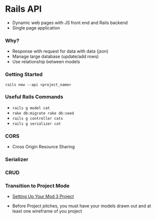 # Rails API
- Dynamic web pages with JS front end and Rails backend
- Single page application

### Why?
- Response with request for data with data (json)
- Manage large database (update/add rows)
- Use relationship between models

### Getting Started
`rails new --api <project_name>`

### Useful Rails Commands
- `rails g model cat`
- `rake db:migrate rake db:seed`
- `rails g controller cats`
- `rails g serializer cat`

### CORS
- Cross Origin Resource Sharing

### Serializer

### CRUD


### Transition to Project Mode

- [Setting Up Your Mod 3 Project](https://github.com/learn-co-curriculum/mod3-project-week-setup-example)

- Before Project pitches, you must have your models drawn out and at least one wireframe of you project